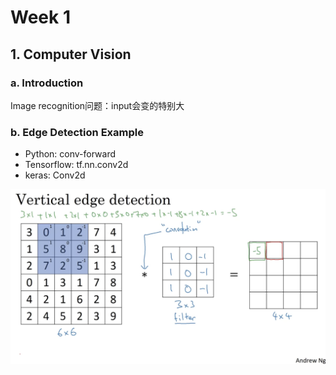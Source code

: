 # Week 1

## 1. Computer Vision

### a. Introduction

Image recognition问题：input会变的特别大

### b. Edge Detection Example

+ Python: conv-forward
+ Tensorflow: tf.nn.conv2d
+ keras: Conv2d

<p align="center">
  <img src="../res/img/img1.png" width="600"/>
</p>